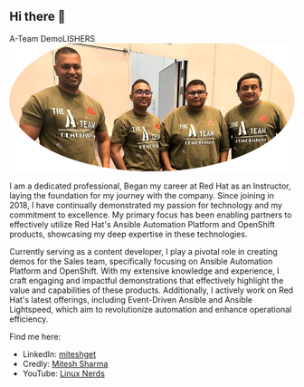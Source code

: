 ## Hi there 👋

A-Team DemoLISHERS
![Logo](a_team_demolishers.png)

I am a dedicated professional, Began my career at Red Hat as an Instructor, laying the foundation for my journey with the company. Since joining in 2018, I have continually demonstrated my passion for technology and my commitment to excellence. My primary focus has been enabling partners to effectively utilize Red Hat's Ansible Automation Platform and OpenShift products, showcasing my deep expertise in these technologies.

Currently serving as a content developer, I play a pivotal role in creating demos for the Sales team, specifically focusing on Ansible Automation Platform and OpenShift. With my extensive knowledge and experience, I craft engaging and impactful demonstrations that effectively highlight the value and capabilities of these products. Additionally, I actively work on Red Hat's latest offerings, including Event-Driven Ansible and Ansible Lightspeed, which aim to revolutionize automation and enhance operational efficiency.

Find me here:
- LinkedIn: [miteshget](https://www.linkedin.com/in/miteshget/)
- Credly: [Mitesh Sharma](https://www.credly.com/users/mitesh-sharma.803b504b/badges)
- YouTube: [Linux Nerds](https://www.youtube.com/@linuxnerds3044)
